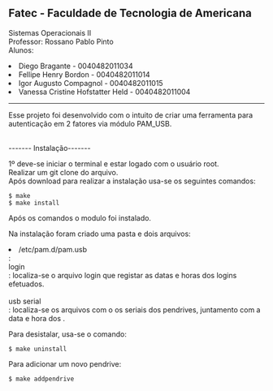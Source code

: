 <h2>Fatec - Faculdade de Tecnologia de Americana</h2>

Sistemas Operacionais II<br>
Professor: Rossano Pablo Pinto<br>
Alunos: 
        <li>Diego Bragante - 0040482011034</li>
        <li>Fellipe Henry Bordon - 0040482011014</li>
        <li>Igor Augusto Compagnol - 0040482011015 </li>
        <li>Vanessa Cristine Hofstatter Held  - 0040482011004</li>
<hr>

Esse projeto foi desenvolvido com o intuito de criar uma ferramenta para autenticação em 2 fatores via módulo PAM_USB.
<br>

<br> ------- Instalação-------<br>

1º deve-se iniciar o terminal e estar logado com o usuário root.<br>
Realizar um git clone do arquivo.<br>
Após download para realizar a instalação usa-se os seguintes comandos:<br>

    $ make
    $ make install

Após os comandos o modulo foi instalado.<br>

Na instalação foram criado uma pasta e dois arquivos:
    <br><li> /etc/pam.d/pam.usb</li> :
    <br>login<br>: localiza-se o arquivo login que registar as datas e horas dos logins efetuados.<br>
    <br>usb serial<br>: localiza-se os arquivos com o os seriais dos pendrives, juntamento com a data e hora dos .
        

Para desistalar, usa-se o comando:

    $ make uninstall

Para adicionar um novo pendrive:

    $ make addpendrive


